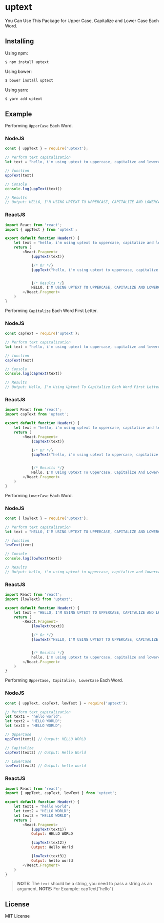 # uptext
You Can Use This Package for Upper Case, Capitalize and Lower Case Each Word.


## Installing

Using npm:

```bash
$ npm install uptext
```

Using bower:

```bash
$ bower install uptext
```

Using yarn:

```bash
$ yarn add uptext
```

## Example

Performing `UpperCase` Each Word.
### NodeJS

```js
const { uppText } = require('uptext');

// Perform text capitalization
let text = "hello, i'm using uptext to uppercase, capitalize and lowercase text";

// function
uppText(text)

// Console
console.log(uppText(text))

// Results
// Output: HELLO, I'M USING UPTEXT TO UPPERCASE, CAPITALIZE AND LOWERCASE TEXT

```
### ReactJS

```js
import React from 'react';
import { uppText } from 'uptext';

export default function Header() {
    let text = "hello, i'm using uptext to uppercase, capitalize and lowercase text";
    return (
        <React.Fragment>
            {uppText(text)}

            {/* Or */}
            {uppText("hello, i'm using uptext to uppercase, capitalize and lowercase text")}


            {/* Results */}
            HELLO, I'M USING UPTEXT TO UPPERCASE, CAPITALIZE AND LOWERCASE TEXT
        </React.Fragment>
    )
}

```


Performing `Capitalize` Each Word First Letter.
### NodeJS

```js
const capText = require('uptext');

// Perform text capitalization
let text = "hello, i'm using uptext to uppercase, capitalize and lowercase text";

// function
capText(text)

// Console
console.log(capText(text))

// Results
// Output: Hello, I'm Using Uptext To Capitalize Each Word First Letter

```

### ReactJS

```js
import React from 'react';
import capText from 'uptext';

export default function Header() {
    let text = "hello, i'm using uptext to uppercase, capitalize and lowercase text";
    return (
        <React.Fragment>
            {capText(text)}

            {/* Or */}
            {capText("hello, i'm using uptext to uppercase, capitalize and lowercase text")}


            {/* Results */}
            Hello, I'm Using Uptext To Uppercase, Capitalize And Lowercase Text
        </React.Fragment>
    )
}

```

Performing `LowerCase` Each Word.
### NodeJS

```js
const { lowText } = require('uptext');

// Perform text capitalization
let text = "HELLO, I'M USING UPTEXT TO UPPERCASE, CAPITALIZE AND LOWERCASE TEXT";

// function
lowText(text)

// Console
console.log(lowText(text))

// Results
// Output: hello, i'm using uptext to uppercase, capitalize and lowercase text

```

### ReactJS

```js
import React from 'react';
import {lowText} from 'uptext';

export default function Header() {
    let text = "HELLO, I'M USING UPTEXT TO UPPERCASE, CAPITALIZE AND LOWERCASE TEXT";
    return (
        <React.Fragment>
            {lowText(text)}

            {/* Or */}
            {lowText("HELLO, I'M USING UPTEXT TO UPPERCASE, CAPITALIZE AND LOWERCASE TEXT")}


            {/* Results */}
            hello, i'm using uptext to uppercase, capitalize and lowercase text
        </React.Fragment>
    )
}

```


Performing `UpperCase, Capitalize, LowerCase` Each Word.
### NodeJS

```js
const { uppText, capText, lowText } = require('uptext');

// Perform text capitalization
let text1 = "hello world";
let text2 = "HELLO WORLD";
let text3 = "HELLO WORLD";

// UpperCase
uppText(text1) // Output: HELLO WORLD

// Capitalize
capText(text2) // Output: Hello World

// LowerCase
lowText(text3) // Output: hello world

```

### ReactJS

```js
import React from 'react';
import { uppText, capText, lowText } from 'uptext';

export default function Header() {
    let text1 = "hello world";
    let text2 = "HELLO WORLD";
    let text3 = "HELLO WORLD";
    return (
        <React.Fragment>
            {uppText(text1)}
            Output: HELLO WORLD

            {capText(text2)}
            Output: Hello World

            {lowText(text3)}
            Output: hello world
        </React.Fragment>
    )
}

```


> **NOTE:** The `text` should be a string, you need to pass a string as an argument.
> **NOTE:** For Example: capText("hello")

## License
MIT License
